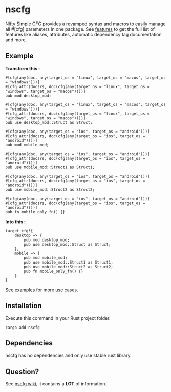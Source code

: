 
# nscfg

Nifty Simple CFG provides a revamped syntax and macros to easily manage all #[cfg] parameters in one package. See [features](https://github.com/NickelAngeStudio/nscfg/wiki/Features) to get the full list of features like aliases, attributes, automatic dependency tag documentation and more.

## Example
**Transform this :**
```
#[cfg(any(doc, any(target_os = "linux", target_os = "macos", target_os = "windows")))]
#[cfg_attr(docsrs, doc(cfg(any(target_os = "linux", target_os = "windows", target_os = "macos"))))]
pub mod desktop_mod;

#[cfg(any(doc, any(target_os = "linux", target_os = "macos", target_os = "windows")))]
#[cfg_attr(docsrs, doc(cfg(any(target_os = "linux", target_os = "windows", target_os = "macos"))))]
pub use desktop_mod::Struct as Struct;

#[cfg(any(doc, any(target_os = "ios", target_os = "android")))]
#[cfg_attr(docsrs, doc(cfg(any(target_os = "ios", target_os = "android"))))]
pub mod mobile_mod;

#[cfg(any(doc, any(target_os = "ios", target_os = "android")))]
#[cfg_attr(docsrs, doc(cfg(any(target_os = "ios", target_os = "android"))))]
pub use mobile_mod::Struct1 as Struct1;

#[cfg(any(doc, any(target_os = "ios", target_os = "android")))]
#[cfg_attr(docsrs, doc(cfg(any(target_os = "ios", target_os = "android"))))]
pub use mobile_mod::Struct2 as Struct2;

#[cfg(any(doc, any(target_os = "ios", target_os = "android")))]
#[cfg_attr(docsrs, doc(cfg(any(target_os = "ios", target_os = "android"))))]
pub fn mobile_only_fn() {}
```

**Into this :**
```
target_cfg!{
    desktop => {
        pub mod desktop_mod;
        pub use desktop_mod::Struct as Struct;
    },
    mobile => {
        pub mod mobile_mod;
        pub use mobile_mod::Struct1 as Struct1;
        pub use mobile_mod::Struct2 as Struct2;
        pub fn mobile_only_fn() {}
    }
}
```

See [examples](https://github.com/NickelAngeStudio/nscfg/wiki/Examples) for more use cases.


## Installation
Execute this command in your Rust project folder.
```
cargo add nscfg
```

## Dependencies
nscfg has no dependencies and only use stable rust library.

## Question?
See [nscfg wiki](https://github.com/NickelAngeStudio/nscfg/wiki), it contains a **LOT** of information.

